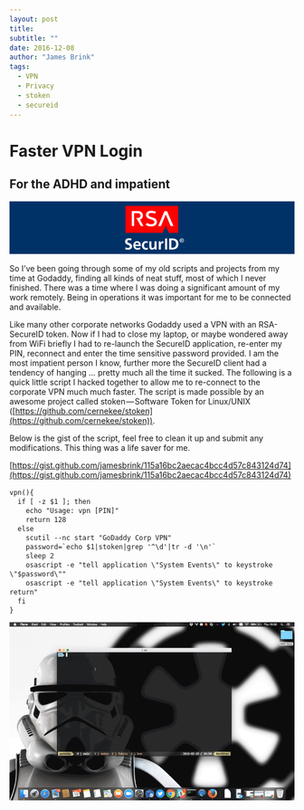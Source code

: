 ```yaml
---
layout: post
title:
subtitle: ""
date: 2016-12-08
author: "James Brink"
tags:
  - VPN
  - Privacy
  - stoken
  - secureid
---
```


# Faster VPN Login

## For the ADHD and impatient

![logo](/assets/blog/rsa-logo.png)

So I’ve been going through some of my old scripts and projects from my time at Godaddy, finding all kinds of neat stuff, most of which I never finished. There was a time where I was doing a significant amount of my work remotely. Being in operations it was important for me to be connected and available.

Like many other corporate networks Godaddy used a VPN with an RSA-SecureID token. Now if I had to close my laptop, or maybe wondered away from WiFi briefly I had to re-launch the SecureID application, re-enter my PIN, reconnect and enter the time sensitive password provided. I am the most impatient person I know, further more the SecureID client had a tendency of hanging … pretty much all the time it sucked. The following is a quick little script I hacked together to allow me to re-connect to the corporate VPN much much faster. The script is made possible by an awesome project called stoken — Software Token for Linux/UNIX ([https://github.com/cernekee/stoken](https://github.com/cernekee/stoken)).

Below is the gist of the script, feel free to clean it up and submit any modifications. This thing was a life saver for me.

[https://gist.github.com/jamesbrink/115a16bc2aecac4bcc4d57c843124d74](https://gist.github.com/jamesbrink/115a16bc2aecac4bcc4d57c843124d74)

```shell
vpn(){
  if [ -z $1 ]; then
  	echo "Usage: vpn [PIN]"
  	return 128
  else
  	scutil --nc start "GoDaddy Corp VPN"
  	password=`echo $1|stoken|grep '^\d'|tr -d '\n'`
  	sleep 2
  	osascript -e "tell application \"System Events\" to keystroke \"$password\""
  	osascript -e "tell application \"System Events\" to keystroke return"
  fi
}
```

![demo](/assets/blog/fast-vpn-login.gif)
